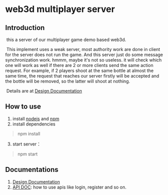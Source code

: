 # web3d multiplayer server

## Introduction

​	this a server of our  multiplayer game demo based web3d.

​	This implement uses a weak server, most authority work are done in client for the server does not run the game. And this server just do some message synchronization work. hmmm, maybe  it's not so useless. it will check which one will work as well if there are 2 or more clients send the same action request. For example, if 2 players shoot at the same bottle at almost the same time, the request that reaches our server firstly will be accepted and the bottle will be removed, so the latter will shoot at nothing.

​	Details are at [Design Documentation](./doc/design.md)

## How to use

1. install [nodejs](https://nodejs.org/en/) and [npm]()
2. install dependencies

> npm install

3. start server：

> npm start

## Documentations

1. [Design Documentation](./doc/design.md)
2. [API DOC](./doc/api_doc.md): how to use apis like login, register and so on.